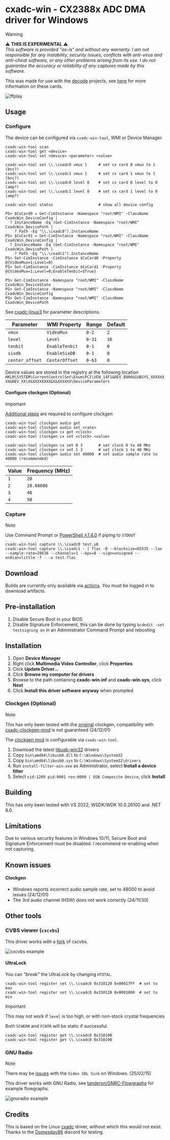 # cxadc-win - CX2388x ADC DMA driver for Windows
> [!WARNING]  
> ⚠️ **THIS IS EXPERIMENTAL** ⚠️  
> *This software is provided "as-is" and without any warranty. I am not responsible for any instability, security issues, conflicts with anti-virus and anti-cheat software, or any other problems arising from its use. I do not guarantee the accuracy or reliability of any captures made by this software.*  

This was made for use with the [decode](https://github.com/oyvindln/vhs-decode) projects, see [here](https://github.com/oyvindln/vhs-decode/wiki/CX-Cards) for more information on these cards.  

![ffplay](assets/ffplay.gif)

## Usage
### Configure
The device can be configured via `cxadc-win-tool`, WMI or Device Manager.  
```
cxadc-win-tool scan
cxadc-win-tool get <device>
cxadc-win-tool set <device> <parameter> <value>

cxadc-win-tool set \\.\cxadc0 vmux 1     # set cx card 0 vmux to 1 (bnc?)
cxadc-win-tool set \\.\cxadc1 vmux 1     # set cx card 1 vmux to 1 (bnc?)
cxadc-win-tool set \\.\cxadc0 level 0    # set cx card 0 level to 0 (amp?)
cxadc-win-tool set \\.\cxadc1 level 0    # set cx card 1 level to 0 (amp?)

cxadc-win-tool status                    # show all device config
```

```
PS> $CxCard0 = Get-CimInstance -Namespace "root/WMI" -ClassName CxadcWin_DeviceConfig |
  ? InstanceName -Eq (Get-CimInstance -Namespace "root/WMI" CxadcWin_DevicePath |
    ? Path -Eq "\\.\cxadc0").InstanceName
PS> $CxCard1 = Get-CimInstance -Namespace "root/WMI" -ClassName CxadcWin_DeviceConfig |
  ? InstanceName -Eq (Get-CimInstance -Namespace "root/WMI" CxadcWin_DevicePath |
    ? Path -Eq "\\.\cxadc1").InstanceName
PS> Set-CimInstance -CimInstance $CxCard0 -Property @{VideoMux=1;Level=0}
PS> Set-CimInstance -CimInstance $CxCard1 -Property @{VideoMux=1;Level=0;EnableTenbit=$True}

PS> Get-CimInstance -Namespace "root/WMI" -ClassName CxadcWin_DeviceState
PS> Get-CimInstance -Namespace "root/WMI" -ClassName CxadcWin_DeviceConfig
PS> Get-CimInstance -Namespace "root/WMI" -ClassName CxadcWin_DevicePath
```

See [cxadc-linux3](https://github.com/happycube/cxadc-linux3) for parameter descriptions.  

Parameter       | WMI Property   | Range  | Default 
----------------|----------------|--------|--------
`vmux`          | `VideoMux`     | `0-2`  | `2`
`level`         | `Level`        | `0-31` | `16`
`tenbit`        | `EnableTenbit` | `0-1`  | `0`
`sixdb`         | `EnableSixDB`  | `0-1`  | `0`
`center_offset` | `CenterOffset` | `0-63` | `0`

Device values are stored in the registry at the following location  
`HKLM\SYSTEM\CurrentControlSet\Enum\PCI\VEN_14F1&DEV_8800&SUBSYS_XXXXXXXX&REV_XX\X&XXXXXXXX&X&XXXXXX\DeviceParameters`  

#### Configure clockgen (Optional)

> [!IMPORTANT]  
> [Additional steps](#clockgen-optional) are required to configure clockgen

```
cxadc-win-tool clockgen audio get
cxadc-win-tool clockgen audio set <rate>
cxadc-win-tool clockgen cx get <clock>
cxadc-win-tool clockgen cx set <clock> <value>

cxadc-win-tool clockgen cx set 0 3       # set clock 0 to 40 MHz
cxadc-win-tool clockgen cx set 1 3       # set clock 1 to 40 MHz
cxadc-win-tool clockgen audio set 48000  # set audio sample rate to 48000 (recommended)
```

Value | Frequency (MHz)
------|----------------
`1`   | `20`
`2`   | `28.68686`
`3`   | `40`
`4`   | `50`

### Capture
> [!NOTE]  
> Use Command Prompt or [PowerShell ≥7.4.0](https://github.com/PowerShell/PowerShell) if piping to `STDOUT`  

```
cxadc-win-tool capture \\.\cxadc0 test.u8
cxadc-win-tool capture \\.\cxadc1 - | flac -0 --blocksize=65535 --lax --sample-rate=28636 --channels=1 --bps=8 --sign=unsigned --endian=little -f - -o test.flac
```

## Download
Builds are currently only available via [actions](https://github.com/JuniorIsAJitterbug/cxadc-win/actions). You must be logged in to download artifacts.  

## Pre-installation  
1. Disable Secure Boot in your BIOS  
2. Disable Signature Enforcement, this can be done by typing `bcdedit -set testsigning on` in an Administrator Command Prompt and rebooting  

## Installation
1. Open **Device Manager**  
2. Right click **Multimedia Video Controller**, click **Properties**  
3. Click **Update Driver...**  
4. Click **Browse my computer for drivers**  
5. Browse to the path containing **cxadc-win.inf** and **cxadc-win.sys**, click **Next**  
6. Click **Install this driver software anyway** when prompted

### Clockgen (Optional)
> [!NOTE]  
> This has only been tested with the [original](https://gitlab.com/wolfre/cxadc-clock-generator-audio-adc) clockgen, compatibility with [cxadc-clockgen-mod](https://github.com/namazso/cxadc-clockgen-mod) is not guaranteed (24/12/01)  

The [clockgen mod](https://github.com/oyvindln/vhs-decode/wiki/Clockgen-Mod) is configurable via `cxadc-win-tool`.  
1. Download the latest [libusb-win32](https://github.com/mcuee/libusb-win32) drivers  
2. Copy `bin\amd64\libusb0.dll` to `C:\Windows\System32`  
3. Copy `bin\amd64\libusb0.sys` to `C:\Windows\System32\drivers`  
4. Run `install-filter-win.exe` as Administrator, select **Install a device filter**  
5. Select `vid:1209 pid:0001 rev:0000 | USB Composite Device`, click **Install**	 

## Building
This has only been tested with VS 2022, WSDK/WDK 10.0.26100 and .NET 8.0.  

## Limitations
Due to various security features in Windows 10/11, Secure Boot and Signature Enforcement must be disabled. I recommend re-enabling when not capturing.  

## Known issues
#### Clockgen
- Windows reports incorrect audio sample rate, set to 48000 to avoid issues (24/12/01)
- The 3rd audio channel (HSW) does not work correctly (24/11/30) 

## Other tools
### CVBS viewer (`cxcvbs`)
This driver works with a [fork](https://github.com/JuniorIsAJitterbug/cxcvbs) of cxcvbs.  

![cxcvbs example](assets/cxcvbs.gif)

#### UltraLock
You can *"break"* the UltraLock by changing `HTOTAL`.  
```
cxadc-win-tool register set \\.\cxadc0 0x310120 0x00017FF  # set to max
cxadc-win-tool register set \\.\cxadc0 0x310120 0x0001000  # set to min
```

> [!IMPORTANT]
> This may not work if `level` is too high, or with non-stock crystal frequencies  

Both `SCHERR` and `FCNTR` will be static if successful.
```
cxadc-win-tool register get \\.\cxadc0 0x310100
cxadc-win-tool register get \\.\cxadc0 0x310190
```

### GNU Radio
> [!NOTE]  
> There may be [issues](https://lists.gnu.org/archive/html/discuss-gnuradio/2024-11/msg00031.html) with the `Video SDL Sink` on Windows. (25/02/15)  

This driver works with GNU Radio, see [tandersn/GNRC-Flowgraphs](https://github.com/tandersn/GNRC-Flowgraphs/tree/main/test_cxadc) for example flowgraphs.  

![gnuradio example](assets/gnuradio.gif)

## Credits
This is based on the Linux [cxadc](https://github.com/happycube/cxadc-linux3) driver, without which this would not exist. Thanks to the [Domesday86](https://discord.gg/pVVrrxd) discord for testing.  
